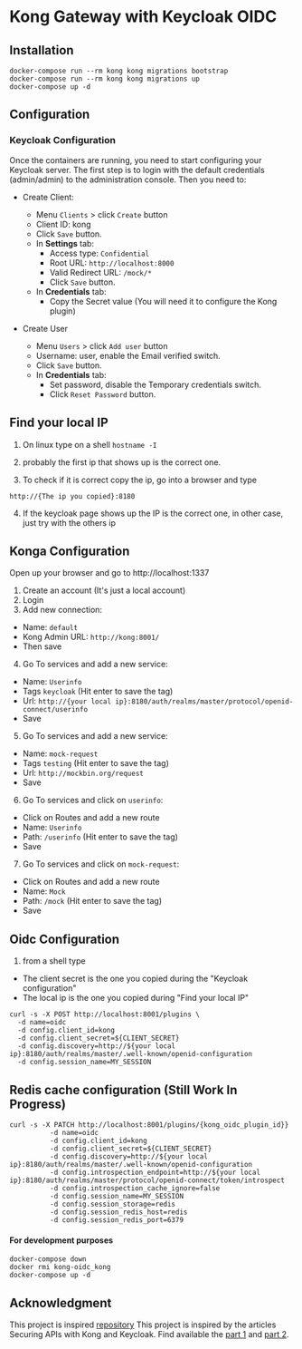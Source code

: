 # Kong Gateway with Keycloak OIDC

## Installation
```
docker-compose run --rm kong kong migrations bootstrap
docker-compose run --rm kong kong migrations up
docker-compose up -d
```

## Configuration

### Keycloak Configuration
Once the containers are running, you need to start configuring your Keycloak server. The first step is to login
with the default credentials (admin/admin) to the administration console. Then you need to:
- Create Client:
    - Menu `Clients` > click `Create` button
    - Client ID: kong
    - Click `Save` button.
    - In **Settings** tab:
        - Access type: `Confidential`
        - Root URL: `http://localhost:8000`
        - Valid Redirect URL: `/mock/*`
        - Click `Save` button.
    - In **Credentials** tab:
        - Copy the Secret value (You will need it to configure the Kong plugin)

- Create User 
    - Menu `Users` > click `Add user` button
    - Username: user, enable the Email verified switch.
    - Click `Save` button.
    - In **Credentials** tab:
        - Set password, disable the Temporary credentials switch.
        - Click `Reset Password` button.
    
## Find your local IP
1. On linux type on a shell `hostname -I`
2. probably the first ip that shows up is the correct one.

3. To check if it is correct copy the ip, go into a browser and type
```
http://{The ip you copied}:8180
```

4. If the keycloak page shows up the IP is the correct one, in other case, just try with the others ip

## Konga Configuration
Open up your browser and go to http://localhost:1337
1. Create an account (It's just a local account)
2. Login
3. Add new connection:
- Name: `default`
- Kong Admin URL: `http://kong:8001/`
- Then save
4. Go To services and add a new service:
- Name: `Userinfo`
- Tags `keycloak` (Hit enter to save the tag)
- Url: `http://{your local ip}:8180/auth/realms/master/protocol/openid-connect/userinfo`
- Save
5. Go To services and add a new service:
- Name: `mock-request`
- Tags `testing` (Hit enter to save the tag)
- Url: `http://mockbin.org/request`
- Save
6. Go To services and click on `userinfo`:
- Click on Routes and add a new route
- Name: `Userinfo`
- Path: `/userinfo` (Hit enter to save the tag)
- Save
7. Go To services and click on `mock-request`:
- Click on Routes and add a new route
- Name: `Mock`
- Path: `/mock` (Hit enter to save the tag)
- Save

## Oidc Configuration
1. from a shell type 
- The client secret is the one you copied during the "Keycloak configuration"
- The local ip is the one you copied during  "Find your local IP"
```
curl -s -X POST http://localhost:8001/plugins \
  -d name=oidc 
  -d config.client_id=kong 
  -d config.client_secret=${CLIENT_SECRET} 
  -d config.discovery=http://${your local ip}:8180/auth/realms/master/.well-known/openid-configuration 
  -d config.session_name=MY_SESSION
```

## Redis cache configuration (Still Work In Progress)
```
curl -s -X PATCH http://localhost:8001/plugins/{kong_oidc_plugin_id}} 
          -d name=oidc 
          -d config.client_id=kong 
          -d config.client_secret=${CLIENT_SECRET} 
          -d config.discovery=http://${your local ip}:8180/auth/realms/master/.well-known/openid-configuration 
          -d config.introspection_endpoint=http://${your local ip}:8180/auth/realms/master/protocol/openid-connect/token/introspect 
          -d config.introspection_cache_ignore=false 
          -d config.session_name=MY_SESSION 
          -d config.session_storage=redis 
          -d config.session_redis_host=redis 
          -d config.session_redis_port=6379
```

#### For development purposes
```
docker-compose down
docker rmi kong-oidc_kong
docker-compose up -d
```

## Acknowledgment
This project is inspired
[repository](https://github.com/blitzrok/kong-oidc-keycloak)
This project is inspired by the articles Securing APIs with Kong and Keycloak. Find available the 
[part 1](https://www.jerney.io/secure-apis-kong-keycloak-1/) and 
[part 2](https://www.jerney.io/secure-apis-kong-keycloak-2/).








